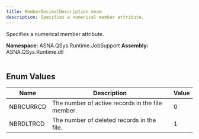 ```yaml
---
title: MemberDecimalDescription enum
description: Specifies a numerical member attribute.
---
```


Specifies a numerical member attribute.

**Namespace:** ASNA.QSys.Runtime.JobSupport
**Assembly:** ASNA.QSys.Runtime.dll
<br>
<br>

## Enum Values

| Name | Description | Value
| --- | --- | --- 
| NBRCURRCD | The number of active records in the file member. | 0 |
| NBRDLTRCD | The number of deleted records in the file. | 1 |
